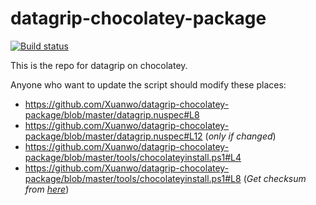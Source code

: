 # datagrip-chocolatey-package
[![Build status](https://ci.appveyor.com/api/projects/status/2v02prqlnk534eft?svg=true)](https://ci.appveyor.com/project/Xuanwo/datagrip-chocolatey-package)

This is the repo for datagrip on chocolatey.

Anyone who want to update the script should modify these places:

- https://github.com/Xuanwo/datagrip-chocolatey-package/blob/master/datagrip.nuspec#L8
- https://github.com/Xuanwo/datagrip-chocolatey-package/blob/master/datagrip.nuspec#L12 (*only if changed*)
- https://github.com/Xuanwo/datagrip-chocolatey-package/blob/master/tools/chocolateyinstall.ps1#L4
- https://github.com/Xuanwo/datagrip-chocolatey-package/blob/master/tools/chocolateyinstall.ps1#L8 (*Get checksum from [here](https://download.jetbrains.com/datagrip/datagrip-2016.2.5.exe.sha256)*)
